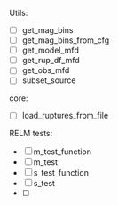 Utils:
- [ ] get_mag_bins
- [ ] get_mag_bins_from_cfg
- [ ] get_model_mfd
- [ ] get_rup_df_mfd
- [ ] get_obs_mfd
- [ ] subset_source
  
core:
- [ ] load_ruptures_from_file

RELM tests:
- [ ] m_test_function
- [ ] m_test
- [ ] s_test_function
- [ ] s_test
- [ ] 